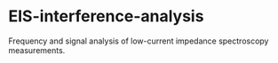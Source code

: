 # EIS-interference-analysis
Frequency and signal analysis of low-current impedance spectroscopy measurements.
